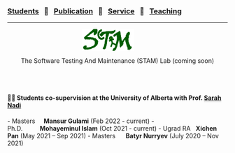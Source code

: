 ### [Students](stamlab.md) &nbsp;&nbsp;🌴&nbsp;&nbsp; [Publication](publications.md) &nbsp;&nbsp;🌴&nbsp;&nbsp; [Service](services.md) &nbsp;&nbsp;🌴&nbsp;&nbsp; [Teaching](teaching.md)
***
<style type="text/css">
.center{
  text-align:center; 
  display:block;
}

.centerImg {
  display: block;
  margin-left: 170px;  
}

</style>

<img src="assets/img/stam_logo_new.png" alt="The Software Testing And Maintenance (STAM) Lab" width="120" height="50" class="centerImg">
<p class="center"> The Software Testing And Maintenance (STAM) Lab (coming soon)</p>

<br/>
<br/>

<h4>🧑‍🎓 Students co-supervision at the University of Alberta with Prof. <a href="https://sarahnadi.org/" target="_blank">Sarah Nadi</a></h4>
- Masters&nbsp;&nbsp;&nbsp;&nbsp;&nbsp;<b>Mansur Gulami</b> (Feb 2022 - current)
- Ph.D.&nbsp;&nbsp;&nbsp;&nbsp;&nbsp;&nbsp;&nbsp;&nbsp;&nbsp;&nbsp;<b>Mohayeminul Islam</b> (Oct 2021 - current)
- Ugrad RA&nbsp;&nbsp;&nbsp;<b>Xichen Pan</b> (May 2021 – Sep 2021)
- Masters&nbsp;&nbsp;&nbsp;&nbsp;&nbsp;&nbsp;<b>Batyr Nurryev</b> (July 2020 – Nov 2021)

